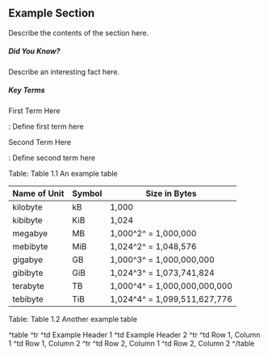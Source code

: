 ##	Example Section

Describe the contents of the section here.

<div class="didyouknow">

#####	Did You Know?

Describe an interesting fact here.

</div>

<div class="keyterms">

#####	Key Terms

First Term Here

:   Define first term here

Second Term Here

:   Define second term here

</div>

Table: Table 1.1 An example table

Name of Unit    | Symbol    | Size in Bytes
----------------|-----------|-----------------------------------
kilobyte        | kB        | 1,000
kibibyte        | KiB       | 1,024
megabye         | MB        | 1,000^2^ = 1,000,000
mebibyte        | MiB       | 1,024^2^ = 1,048,576
gigabye         | GB        | 1,000^3^ = 1,000,000,000
gibibyte        | GiB       | 1,024^3^ = 1,073,741,824
terabyte        | TB        | 1,000^4^ = 1,000,000,000,000
tebibyte        | TiB       | 1,024^4^ = 1,099,511,627,776

Table: Table 1.2 Another example table

^table
^tr
^td
Example Header 1
^td
Example Header 2
^tr
^td
Row 1, Column 1
^td
Row 1, Column 2
^tr
^td
Row 2, Column 1
^td
Row 2, Column 2
^/table
